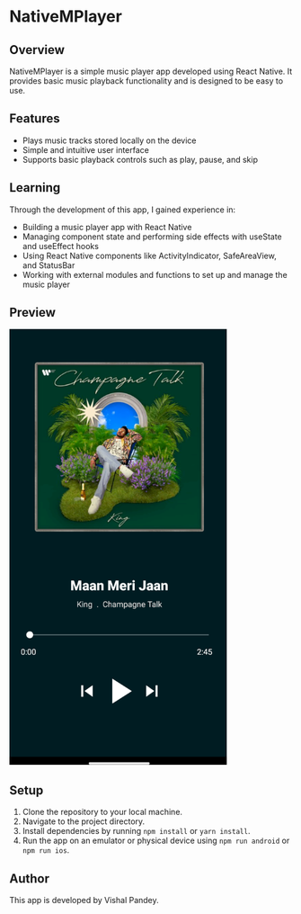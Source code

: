 # NativeMPlayer

## Overview
NativeMPlayer is a simple music player app developed using React Native. It provides basic music playback functionality and is designed to be easy to use.

## Features
- Plays music tracks stored locally on the device
- Simple and intuitive user interface
- Supports basic playback controls such as play, pause, and skip

## Learning
Through the development of this app, I gained experience in:
- Building a music player app with React Native
- Managing component state and performing side effects with useState and useEffect hooks
- Using React Native components like ActivityIndicator, SafeAreaView, and StatusBar
- Working with external modules and functions to set up and manage the music player

## Preview
![Preview](preview.png)

## Setup
1. Clone the repository to your local machine.
2. Navigate to the project directory.
3. Install dependencies by running `npm install` or `yarn install`.
4. Run the app on an emulator or physical device using `npm run android` or `npm run ios`.

## Author
This app is developed by Vishal Pandey.

